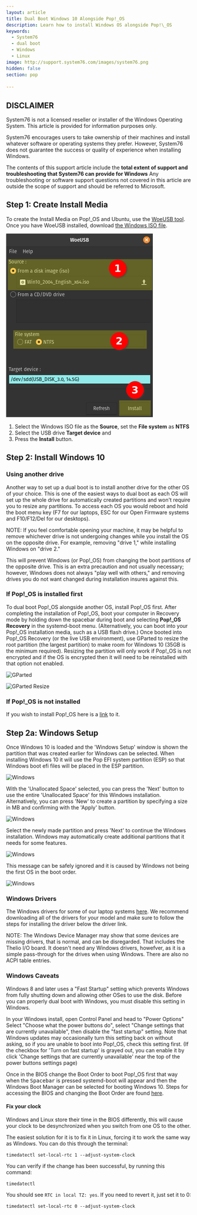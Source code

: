 ```yaml
---
layout: article
title: Dual Boot Windows 10 Alongside Pop!_OS
description: Learn how to install Windows OS alongside Pop!\_OS
keywords:
  - System76
  - dual boot
  - Windows
  - Linux
image: http://support.system76.com/images/system76.png
hidden: false
section: pop

---
```


## DISCLAIMER

System76 is not a licensed reseller or installer of the Windows Operating System. This article is provided for information purposes only. 

System76 encourages users to take ownership of their machines and install whatever software or operating systems they prefer. However, System76 does not guarantee the success or quality of experience when installing Windows. 

The contents of this support article include the **total extent of support and troubleshooting that System76 can provide for Windows** 
Any troubleshooting or software support questions not covered in this article are outside the scope of support and should be referred to Microsoft.

## Step 1: Create Install Media

To create the Install Media on Pop!\_OS and Ubuntu, use the [WoeUSB tool](https://www.dropbox.com/s/8emsfrqkqmf9km9/woeusb_3.3.1a_amd64.deb?dl=0). Once you have WoeUSB installed, download [the Windows ISO file](https://www.microsoft.com/en-us/software-download/windows10ISO).

![WoeUSB](/images/dual-booting/woeusb2.png)

1. Select the Windows ISO file as the **Source**, set the **File system** as **NTFS**
2. Select the USB drive **Target device** and 
3. Press the **Install** button. 

## Step 2: Install Windows 10

### Using another drive

Another way to set up a dual boot is to install another drive for the other OS of your choice. This is one of the easiest ways to dual boot as each OS will set up the whole drive for automatically created partitions and won't require you to resize any partitions. To access each OS you would reboot and hold the boot menu key (F7 for our laptops, ESC for our Open Firmware systems and F10/F12/Del for our desktops).

NOTE: If you feel comfortable opening your machine, it may be helpful to remove whichever drive is not undergoing changes while you install the OS on the opposite drive. For example, removing "drive 1," while installing Windows on "drive 2."

This will prevent Windows (or Pop!_OS) from changing the boot partitions of the opposite drive. This is an extra precaution and not usually necessary; however, Windows does not always "play well with others," and removing drives you do not want changed during installation insures against this.

### If Pop!\_OS is installed first

To dual boot Pop!\_OS alongside another OS, install Pop!\_OS first. After completing the installation of Pop!\_OS, boot your computer in Recovery mode by holding down the spacebar during boot and selecting **Pop!\_OS Recovery** in the systemd-boot menu. (Alternatively, you can boot into your Pop!\_OS installation media, such as a USB flash drive.) Once booted into Pop!\_OS Recovery (or the live USB environment), use GParted to resize the root partition (the largest partition) to make room for Windows 10 (35GB is the minimum required). Resizing the partition will only work if Pop!\_OS is not encrypted and if the OS is encrypted then it will need to be reinstalled with that option not enabled. 

![GParted](/images/dual-booting/gparted.png)

![GParted Resize](/images/dual-booting/gparted-resize.png)

### If Pop!\_OS is not installed

If you wish to install Pop!\_OS here is a [link](/articles/install-pop/) to it.

## Step 2a: Windows Setup

Once Windows 10 is loaded and the 'Windows Setup' window is shown the partition that was created earlier for Windows can be selected. When installing Windows 10 it will use the Pop EFI system partition (ESP) so that Windows boot efi files will be placed in the ESP partition.

![Windows](/images/dual-booting/windows-partitioning.png)

With the 'Unallocated Space' selected, you can press the 'Next' button to use the entire 'Unallocated Space' for this Windows installation. Alternatively, you can press 'New' to create a partition by specifying a size in MB and confirming with the 'Apply' button.

![Windows](/images/dual-booting/windows-partitioning-2.png)

Select the newly made partition and press 'Next' to continue the Windows installation. Windows may automatically create additional partitions that it needs for some features.

![Windows](/images/dual-booting/windows-partitioning-3.png)

This message can be safely ignored and it is caused by Windows not being the first OS in the boot order.

![Windows](/images/dual-booting/windows-partitioning-4.png)

### Windows Drivers

The Windows drivers for some of our laptop systems [here](https://github.com/system76/windows-drivers). We recommend downloading all of the drivers for your model and make sure to follow the steps for installing the driver below the driver link.

NOTE: The Windows Device Manager may show that some devices are missing drivers, that is normal, and can be disregarded. That includes the Thelio I/O board. It doesn't need any Windows drivers, howefver, as it is a simple pass-through for the drives when using Windows. There are also no ACPI table entries. 

### Windows Caveats

Windows 8 and later uses a "Fast Startup" setting which prevents Windows from fully shutting down and allowing other OSes to use the disk. Before you can properly dual boot with Windows, you must disable this setting in Windows.

In your Windows install, open Control Panel and head to "Power Options" Select "Choose what the power buttons do", select "Change settings that are currently unavailable", then disable the "fast startup" setting. Note that Windows updates may occasionally turn this setting back on without asking, so if you are unable to boot into Pop!\_OS, check this setting first. (If the checkbox for 'Turn on fast startup' is grayed out, you can enable it by click 'Change settings that are currently unavailable' near the top of the power buttons settings page)

Once in the BIOS change the Boot Order to boot Pop!\_OS first that way when the <kbd>Spacebar</kbd> is pressed systemd-boot will appear and then the Windows Boot Manager can be selected for booting Windows 10. Steps for accessing the BIOS and changing the Boot Order are found [here](/articles/boot-menu/).

#### Fix your clock

Windows and Linux store their time in the BIOS differently, this will cause your clock to be desynchronized when you switch from one OS to the other.

The easiest solution for it is to fix it in Linux, forcing it to work the same way as Windows. You can do this through the terminal:

```
timedatectl set-local-rtc 1 --adjust-system-clock
```

You can verify if the change has been successful, by running this command:

```
timedatectl
```

You should see `RTC in local TZ: yes`. 
If you need to revert it, just set it to 0:

```
timedatectl set-local-rtc 0 --adjust-system-clock
```

